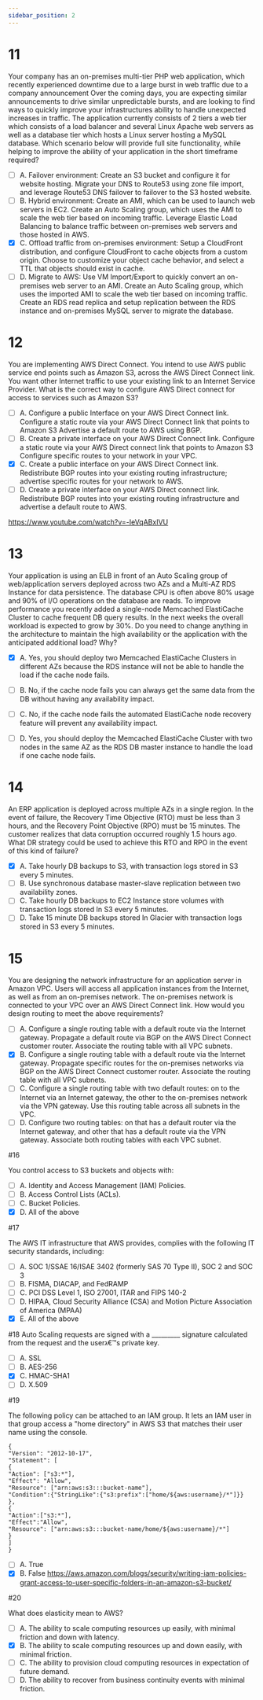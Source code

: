 ```yaml
---
sidebar_position: 2
---
```


# 11

Your company has an on-premises multi-tier PHP web application, which recently experienced downtime due to a large burst in web traffic due to a company announcement Over the coming days, you are expecting similar announcements to drive similar unpredictable bursts, and are looking to find ways to quickly improve your infrastructures ability to handle unexpected increases in traffic.
The application currently consists of 2 tiers a web tier which consists of a load balancer and several Linux Apache web servers as well as a database tier which hosts a Linux server hosting a MySQL database.
Which scenario below will provide full site functionality, while helping to improve the ability of your application in the short timeframe required?
- [ ] A. Failover environment: Create an S3 bucket and configure it for website hosting. Migrate your DNS to Route53 using zone file import, and leverage Route53 DNS failover to failover to the S3 hosted website.
- [ ] B. Hybrid environment: Create an AMI, which can be used to launch web servers in EC2. Create an Auto Scaling group, which uses the AMI to scale the web tier based on incoming traffic. Leverage Elastic Load Balancing to balance traffic between on-premises web servers and those hosted in AWS.
- [x] C. Offload traffic from on-premises environment: Setup a CIoudFront distribution, and configure CloudFront to cache objects from a custom origin. Choose to customize your object cache behavior, and select a TTL that objects should exist in cache.
- [ ] D. Migrate to AWS: Use VM Import/Export to quickly convert an on-premises web server to an AMI. Create an Auto Scaling group, which uses the imported AMI to scale the web tier based on incoming traffic. Create an RDS read replica and setup replication between the RDS instance and on-premises MySQL server to migrate the database.

# 12

You are implementing AWS Direct Connect. You intend to use AWS public service end points such as Amazon S3, across the AWS Direct Connect link. You want other Internet traffic to use your existing link to an Internet Service Provider.
What is the correct way to configure AWS Direct connect for access to services such as Amazon S3?
- [ ] A. Configure a public Interface on your AWS Direct Connect link. Configure a static route via your AWS Direct Connect link that points to Amazon S3 Advertise a default route to AWS using BGP.
- [ ] B. Create a private interface on your AWS Direct Connect link. Configure a static route via your AWS Direct connect link that points to Amazon S3 Configure specific routes to your network in your VPC.
- [x] C. Create a public interface on your AWS Direct Connect link. Redistribute BGP routes into your existing routing infrastructure; advertise specific routes for your network to AWS.
- [ ] D. Create a private interface on your AWS Direct connect link. Redistribute BGP routes into your existing routing infrastructure and advertise a default route to AWS.

https://www.youtube.com/watch?v=-IeVqABxIVU

# 13

Your application is using an ELB in front of an Auto Scaling group of web/application servers deployed across two AZs and a Multi-AZ RDS Instance for data persistence.
The database CPU is often above 80% usage and 90% of I/O operations on the database are reads. To improve performance you recently added a single-node
Memcached ElastiCache Cluster to cache frequent DB query results. In the next weeks the overall workload is expected to grow by 30%.
Do you need to change anything in the architecture to maintain the high availability or the application with the anticipated additional load? Why?
- [x] A. Yes, you should deploy two Memcached ElastiCache Clusters in different AZs because the RDS instance will not be able to handle the load if the cache node fails.
- [ ] B. No, if the cache node fails you can always get the same data from the DB without having any availability impact.
- [ ] C. No, if the cache node fails the automated ElastiCache node recovery feature will prevent any availability impact.
- [ ] D. Yes, you should deploy the Memcached ElastiCache Cluster with two nodes in the same AZ as the RDS DB master instance to handle the load if one cache node fails.


# 14

An ERP application is deployed across multiple AZs in a single region. In the event of failure, the Recovery Time Objective (RTO) must be less than 3 hours, and the Recovery Point Objective (RPO) must be 15 minutes. The customer realizes that data corruption occurred roughly 1.5 hours ago.
What DR strategy could be used to achieve this RTO and RPO in the event of this kind of failure?
- [x] A. Take hourly DB backups to S3, with transaction logs stored in S3 every 5 minutes.
- [ ] B. Use synchronous database master-slave replication between two availability zones.
- [ ] C. Take hourly DB backups to EC2 Instance store volumes with transaction logs stored In S3 every 5 minutes.
- [ ] D. Take 15 minute DB backups stored In Glacier with transaction logs stored in S3 every 5 minutes.

# 15

You are designing the network infrastructure for an application server in Amazon VPC. Users will access all application instances from the Internet, as well as from an on-premises network. The on-premises network is connected to your VPC over an AWS Direct Connect link.
How would you design routing to meet the above requirements?
- [ ] A. Configure a single routing table with a default route via the Internet gateway. Propagate a default route via BGP on the AWS Direct Connect customer router. Associate the routing table with all VPC subnets.
- [x] B. Configure a single routing table with a default route via the Internet gateway. Propagate specific routes for the on-premises networks via BGP on the AWS Direct Connect customer router. Associate the routing table with all VPC subnets.
- [ ] C. Configure a single routing table with two default routes: on to the Internet via an Internet gateway, the other to the on-premises network via the VPN gateway. Use this routing table across all subnets in the VPC.
- [ ] D. Configure two routing tables: on that has a default router via the Internet gateway, and other that has a default route via the VPN gateway. Associate both routing tables with each VPC subnet.

#16

You control access to S3 buckets and objects with:
- [ ] A. Identity and Access Management (IAM) Policies.
- [ ] B. Access Control Lists (ACLs).
- [ ] C. Bucket Policies.
- [x] D. All of the above

#17

The AWS IT infrastructure that AWS provides, complies with the following IT security standards, including:
- [ ] A. SOC 1/SSAE 16/ISAE 3402 (formerly SAS 70 Type II), SOC 2 and SOC 3
- [ ] B. FISMA, DIACAP, and FedRAMP
- [ ] C. PCI DSS Level 1, ISO 27001, ITAR and FIPS 140-2
- [ ] D. HIPAA, Cloud Security Alliance (CSA) and Motion Picture Association of America (MPAA)
- [x] E. All of the above

#18
Auto Scaling requests are signed with a _________ signature calculated from the request and the userג€™s private key.
- [ ] A. SSL
- [ ] B. AES-256
- [x] C. HMAC-SHA1
- [ ] D. X.509

#19

The following policy can be attached to an IAM group. It lets an IAM user in that group access a "home directory" in AWS S3 that matches their user name using the console.
```
{
"Version": "2012-10-17",
"Statement": [
{
"Action": ["s3:*"],
"Effect": "Allow",
"Resource": ["arn:aws:s3:::bucket-name"],
"Condition":{"StringLike":{"s3:prefix":["home/${aws:username}/*"]}}
},
{
"Action":["s3:*"],
"Effect":"Allow",
"Resource": ["arn:aws:s3:::bucket-name/home/${aws:username}/*"]
}
]
}

```
- [ ] A. True
- [x] B. False
https://aws.amazon.com/blogs/security/writing-iam-policies-grant-access-to-user-specific-folders-in-an-amazon-s3-bucket/

#20

What does elasticity mean to AWS?
- [ ] A. The ability to scale computing resources up easily, with minimal friction and down with latency.
- [x] B. The ability to scale computing resources up and down easily, with minimal friction.
- [ ] C. The ability to provision cloud computing resources in expectation of future demand.
- [ ] D. The ability to recover from business continuity events with minimal friction.
